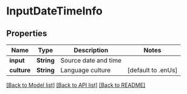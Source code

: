 # InputDateTimeInfo

## Properties
Name | Type | Description | Notes
------------ | ------------- | ------------- | -------------
**input** | **String** | Source date and time | 
**culture** | **String** | Language culture | [default to .enUs]

[[Back to Model list]](../README.md#documentation-for-models) [[Back to API list]](../README.md#documentation-for-api-endpoints) [[Back to README]](../README.md)


